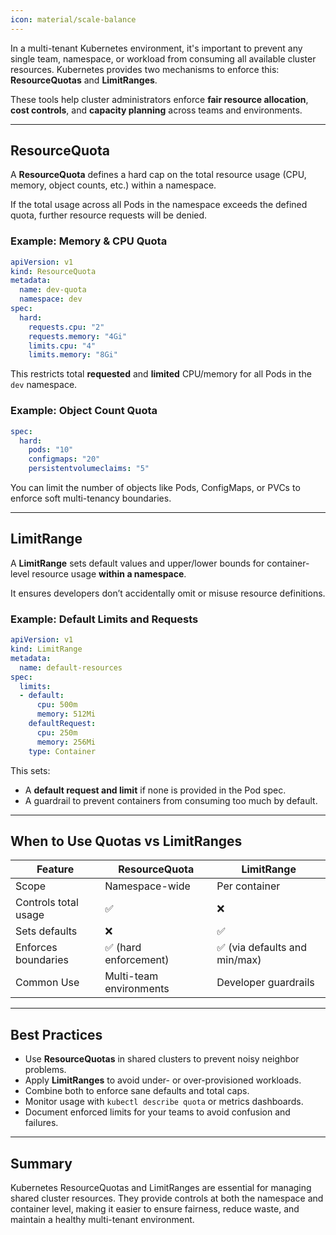 ```yaml
---
icon: material/scale-balance
---
```


In a multi-tenant Kubernetes environment, it's important to prevent any single team, namespace, or workload from consuming all available cluster resources. Kubernetes provides two mechanisms to enforce this: **ResourceQuotas** and **LimitRanges**.

These tools help cluster administrators enforce **fair resource allocation**, **cost controls**, and **capacity planning** across teams and environments.

---

## ResourceQuota

A **ResourceQuota** defines a hard cap on the total resource usage (CPU, memory, object counts, etc.) within a namespace.

If the total usage across all Pods in the namespace exceeds the defined quota, further resource requests will be denied.

### Example: Memory & CPU Quota

```yaml
apiVersion: v1
kind: ResourceQuota
metadata:
  name: dev-quota
  namespace: dev
spec:
  hard:
    requests.cpu: "2"
    requests.memory: "4Gi"
    limits.cpu: "4"
    limits.memory: "8Gi"
```

This restricts total **requested** and **limited** CPU/memory for all Pods in the `dev` namespace.

### Example: Object Count Quota

```yaml
spec:
  hard:
    pods: "10"
    configmaps: "20"
    persistentvolumeclaims: "5"
```

You can limit the number of objects like Pods, ConfigMaps, or PVCs to enforce soft multi-tenancy boundaries.

---

## LimitRange

A **LimitRange** sets default values and upper/lower bounds for container-level resource usage **within a namespace**.

It ensures developers don’t accidentally omit or misuse resource definitions.

### Example: Default Limits and Requests

```yaml
apiVersion: v1
kind: LimitRange
metadata:
  name: default-resources
spec:
  limits:
  - default:
      cpu: 500m
      memory: 512Mi
    defaultRequest:
      cpu: 250m
      memory: 256Mi
    type: Container
```

This sets:
- A **default request and limit** if none is provided in the Pod spec.
- A guardrail to prevent containers from consuming too much by default.

---

## When to Use Quotas vs LimitRanges

| Feature              | ResourceQuota                      | LimitRange                             |
|----------------------|-------------------------------------|-----------------------------------------|
| Scope                | Namespace-wide                      | Per container                           |
| Controls total usage | ✅                                   | ❌                                       |
| Sets defaults        | ❌                                   | ✅                                       |
| Enforces boundaries  | ✅ (hard enforcement)                | ✅ (via defaults and min/max)           |
| Common Use           | Multi-team environments             | Developer guardrails                    |

---

## Best Practices

- Use **ResourceQuotas** in shared clusters to prevent noisy neighbor problems.
- Apply **LimitRanges** to avoid under- or over-provisioned workloads.
- Combine both to enforce sane defaults and total caps.
- Monitor usage with `kubectl describe quota` or metrics dashboards.
- Document enforced limits for your teams to avoid confusion and failures.

---

## Summary

Kubernetes ResourceQuotas and LimitRanges are essential for managing shared cluster resources. They provide controls at both the namespace and container level, making it easier to ensure fairness, reduce waste, and maintain a healthy multi-tenant environment.
